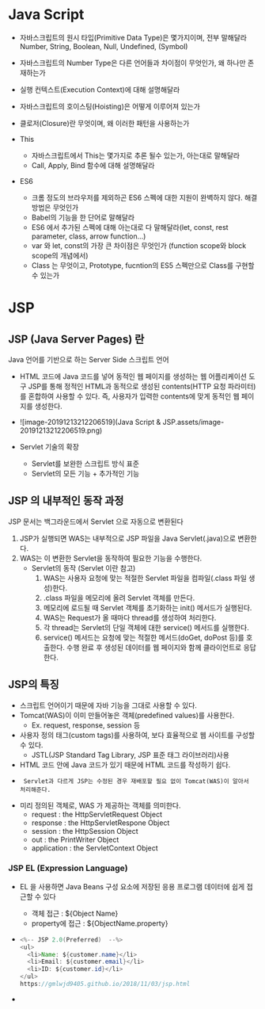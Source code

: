 # Java Script

- 자바스크립트의 원시 타입(Primitive Data Type)은 몇가지이며, 전부 말해달라
  Number, String, Boolean, Null, Undefined, (Symbol)

- 자바스크립트의 Number Type은 다른 언어들과 차이점이 무엇인가, 왜 하나만 존재하는가

- 실행 컨텍스트(Execution Context)에 대해 설명해달라

- 자바스크립트의 호이스팅(Hoisting)은 어떻게 이루어져 있는가

- 클로저(Closure)란 무엇이며, 왜 이러한 패턴을 사용하는가

- This
  - 자바스크립트에서 This는 몇가지로 추론 될수 있는가, 아는대로 말해달라
  - Call, Apply, Bind 함수에 대해 설명해달라

- ES6
  - 크롬 정도의 브라우저를 제외하곤 ES6 스펙에 대한 지원이 완벽하지 않다. 해결방법은 무엇인가
  - Babel의 기능을 한 단어로 말해달라
  - ES6 에서 추가된 스펙에 대해 아는대로 다 말해달라(let, const, rest parameter, class, arrow function...)
  - var 와 let, const의 가장 큰 차이점은 무엇인가 (function scope와 block scope의 개념에서)
  - Class 는 무엇이고, Prototype, fucntion의 ES5 스펙만으로 Class를 구현할수 있는가

 





# JSP

## JSP (Java Server Pages) 란

Java 언어를 기반으로 하는 Server Side 스크립트 언어

- HTML 코드에 Java 코드를 넣어 동적인 웹 페이지를 생성하는 웹 어플리케이션 도구
  JSP를 통해 정적인 HTML과 동적으로 생성된 contents(HTTP 요청 파라미터)를 혼합하여 사용할 수 있다.
  즉, 사용자가 입력한 contents에 맞게 동적인 웹 페이지를 생성한다.
- ![image-20191213212206519](Java Script & JSP.assets/image-20191213212206519.png)

- Servlet 기술의 확장
  - Servlet를 보완한 스크립트 방식 표준
  - Servlet의 모든 기능 + 추가적인 기능



## JSP 의 내부적인 동작 과정

JSP 문서는 백그라운드에서 Servlet 으로 자동으로 변환된다

1. JSP가 실행되면 WAS는 내부적으로 JSP 파일을 Java Servlet(.java)으로 변환한다.
2. WAS는 이 변환한 Servlet을 동작하여 필요한 기능을 수행한다.
   - Servlet의 동작 (Servlet 이란 참고)
     1) WAS는 사용자 요청에 맞는 적절한 Servlet 파일을 컴파일(.class 파일 생성)한다.
     2) .class 파일을 메모리에 올려 Servlet 객체를 만든다.
     3) 메모리에 로드될 때 Servlet 객체를 초기화하는 init() 메서드가 실행된다.
     4) WAS는 Request가 올 때마다 thread를 생성하여 처리한다.
     5) 각 thread는 Servlet의 단일 객체에 대한 service() 메서드를 실행한다.
     6) service() 메서드는 요청에 맞는 적절한 메서드(doGet, doPost 등)를 호출한다.
     수행 완료 후 생성된 데이터를 웹 페이지와 함께 클라이언트로 응답한다.

## JSP의 특징

- 스크립트 언어이기 때문에 자바 기능을 그대로 사용할 수 있다.
- Tomcat(WAS)이 이미 만들어놓은 객체(predefined values)를 사용한다.
  - Ex. request, response, session 등
 - 사용자 정의 태그(custom tags)를 사용하여, 보다 효율적으로 웹 사이트를 구성할 수 있다.
    - JSTL(JSP Standard Tag Library, JSP 표준 태그 라이브러리)사용
  - HTML 코드 안에 Java 코드가 있기 때문에 HTML 코드를 작성하기 쉽다.
  -      Servlet과 다르게 JSP는 수정된 경우 재배포할 필요 없이 Tomcat(WAS)이 알아서 처리해준다.



- 미리 정의된 객체로, WAS 가 제공하는 객체를 의미한다.
  - request : the HttpServletRequest Object
  - response : the HttpServletRespone Object
  - session : the HttpSession Object
  - out : the PrintWriter Object
  - application : the ServletContext Object



### JSP EL (Expression Language)

- EL 을 사용하면 Java Beans 구성 요소에 저장된 응용 프로그램 데이터에 쉽게 접근할 수 있다

  - 객체 접근 : ${Object Name}
  - property에 접근 : ${ObjectName.property}

- ```java
  <%-- JSP 2.0(Preferred)  --%>
  <ul>
    <li>Name: ${customer.name}</li>
    <li>Email: ${customer.email}</li>  
    <li>ID: ${customer.id}</li>
  </ul> 
  https://gmlwjd9405.github.io/2018/11/03/jsp.html
  ```

- 